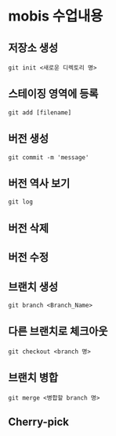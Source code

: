 # mobis 수업내용

## 저장소 생성
	git init <새로운 디렉토리 명>

## 스테이징 영역에 등록
	git add [filename]
## 버전 생성
	git commit -m 'message'
## 버전 역사 보기
	git log
## 버전 삭제

## 버전 수정

## 브랜치 생성 
	git branch <Branch_Name>
## 다른 브랜치로 체크아웃
 
	git checkout <branch 명>

## 브랜치 병합
	git merge <병합할 branch 명>




## Cherry-pick
